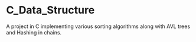 # C_Data_Structure
A project in C implementing various sorting algorithms along with AVL trees and Hashing in chains. 
